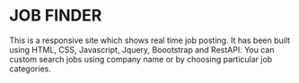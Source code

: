 # JOB FINDER

This is a responsive site which shows real time job posting. It has been built using HTML, CSS, Javascript, Jquery, Boootstrap and RestAPI. You can custom search jobs using company name or by choosing particular job categories.
